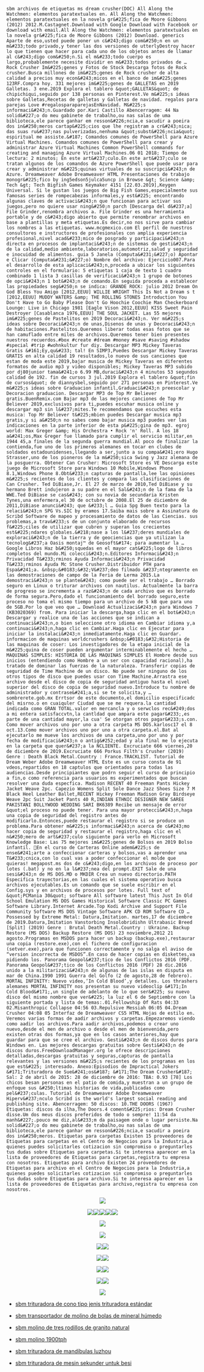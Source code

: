 
```
sbm archivos de etiquetas ms dream crusher(DOC) All Along the Watchmen: elementos paratextuales en. All Along the Watchmen: elementos paratextuales en la novela gr&#225;fica de Moore Gibbons (2012) 2012.M.Castagnet.Download with Google Download with Facebook or download with email.All Along the Watchmen: elementos paratextuales en la novela gr&#225;fica de Moore Gibbons (2012) Download. generics Aparte de eso,usted puede poner un c&#243;digo com&#250;n en un m&#233;todo privado,y tener las dos versiones de utterlyDestroy hacer lo que tienen que hacer para cada uno de los objetos antes de llamar al c&#243;digo com&#250;n.Si el m&#233;todo cuerpo es largo,probablemente necesite dividir en m&#233;todos privados de … Rock Crusher Im&#225;genes y Fotos de Stock Descarga fotos de Rock crusher.Busca millones de im&#225;genes de Rock crusher de alta calidad a precios muy econ&#243;micos en el banco de im&#225;genes 123RF.Compra hoy. 331 mejores im&#225;genes de GALLETAS en 2019 Galletas. 3 ene.2019 Explora el tablero &quot;GALLETAS&quot; de chipichiqui,seguido por 138 personas en Pinterest.Ve m&#225;s ideas sobre Galletas,Recetas de galletas y Galletas de navidad. regalos para parejas Love #regalosparaparejasEnNavidad. M&#225;s informaci&#243;n.Guardado por.Kari Castillo Abencerragem: 44 Na solid&#227;o do meu gabinete de trabalho,ou nas salas de uma biblioteca,ele parece ganhar em resson&#226;ncia,e sacudir a poeira dos in&#250;meros cartap&#225;cios que lhe registram a cr&#243;nica; das suas ru&#237;nas pulverizadas,nenhuma &quot;subst&#226;ncia&quot; espiritual me assiste.&#187; Comandos comunes de PowerShell para Azure Virtual Machines. Comandos comunes de PowerShell para crear y administrar Azure Virtual Machines Common PowerShell commands for creating and managing Azure Virtual Machines.06 01 2018; Tiempo de lectura: 2 minutos; En este art&#237;culo.En este art&#237;culo se tratan algunos de los comandos de Azure PowerShell que puede usar para crear y administrar m&#225;quinas virtuales de su suscripci&#243;n de Azure. Dreamweaver Adobe Dreamweaver HTML Presentaciones de trabajo monogr&#225;fico by ing5edson5julca5uncp in Browse &gt; Science &amp; Tech &gt; Tech Bigfish Games Keymaker 4151 [22.03.2019],Keygen Universal. Si le gustan los juegos de Big Fish Games,especialmente sus famosas series de rompecabezas informales,y est&#225; encontrando algunas claves de activaci&#243;n que funcionan para activar sus juegos,pero no quiere usar ning&#250;n parch [Descarga del d&#237;a] File Grinder,renombra archivos a. File Grinder es una herramienta portable y de c&#243;digo abierto que permite renombrar archivos en base a plantillas y meta etiquetas.Es decir,no nos sirve para cambiar los nombres a las etiquetas. www.mcgmexico.com El perfil de nuestros consultores e instructores de profesionales con amplia experiencia profesional,nivel acad&#233;mico de posgrado y participaci&#243;n directa en procesos de implantaci&#243;n de sistemas de gesti&#243;n de la calidad,medio ambiente,laboratorios,automotriz,salud y seguridad e inocuidad de alimentos. guia 5 Janela (Computa&#231;&#227;o) Apontar e Clicar (Computa&#231;&#227;o) Nombre del archivo: Ejercicio007.Para el desarrollo de esta aplicaci&#243;n,proceda a ubicar los siguientes controles en el formulario: 5 etiquetas 1 caja de texto 1 cuadro combinado 1 lista 3 casillas de verificaci&#243;n 1 grupo de botones de opci&#243;n 1 bot&#243;n de comando.En seguida proceda a establecer las propiedades seg&#250;n se indica: GRANDE ROCK: julio 2012 Dream On God Bless You Amigo [2012,EEUU] WILLIE WRIGHT This Is Not a Dream s t [2012,EEUU] MUDDY WATERS &amp; THE ROLLING STONES Introduction You Don't Have to Go Baby Please Don't Go Hoochie Coochie Man Checkerboard Lounge: Live in Chicago 1981 [Eagle Vison 2012,EEUU] KISS Sweet Pain Destroyer [Casablanca 1976,EEUU] THE SOUL JACKET. Las 55 mejores im&#225;genes de Pastelitos en 2019 Decoraci&#243;n. Ver m&#225;s ideas sobre Decoraci&#243;n de unas,Disenos de unas y Decoraci&#243;n de habitaciones.Pastelitos.Queremos liberar todas esas fotos que se han camuflado entre miles de archivos.Queremos tener bien presentes nuestros recuerdos.#box #create #dream #money #save #saving #shadow #special #trip #wohnkultur fur diy. Descargar MP3 Mickey Taveras Gratis &#161;Ey,qu&#233; tal! En SIMP3,Puedes Descargar Mickey Taveras GRATIS en alta calidad 19 resultados,lo nuevo de sus canciones que estan de moda este 2019,bajar musica de Mickey Taveras en diferentes formatos de audio mp3 y video disponibles; Mickey Taveras MP3 subido por dj80junior tama&#241;o 6.99 MB,duraci&#243;n 4 minutos 53 segundos calidad de 192. fin de cursos 3 jul.2019 Explora el tablero &quot;fin de cursos&quot; de diannysbel,seguido por 271 personas en Pinterest.Ve m&#225;s ideas sobre Graduacion infantil,Graduaci&#243;n preescolar y Decoracion graduacion. Descargar MP3 de Top Mr Believer gratis.BuenRemix.com Bajar mp3 de las mejores canciones de Top Mr Believer 2019,exclusivos para ti,puedes escuhar musica online y descargar mp3 sin l&#237;mites.Te recomendamos que escuches esta musica: Top Mr Believer t&#225;mbien puedes Descargar musica mp3 gratis,y si a&#250;n no sabes como bajar musica mp3 puedes ver las indicaciones en la parte inferior de esta p&#225;gina de mp3. egroj world: Max Greger &amp; His Orchestra • Rock 'n' Roll. A los 18 a&#241;os,Max Greger fue llamado para cumplir el servicio militar,en 1944 45,a finales de la segunda guerra mundial.Al poco de finalizar la contienda,fue uno de los primeros alemanes en tocar en clubes de soldados estadounidenses,llegando a ser,junto a su compa&#241;ero Hugo Strasser,uno de los pioneros de la m&#250;sica Swing y Jazz alemana de la posguerra. Obtener Can Crusher: Microsoft Store es VE Descarga este juego de Microsoft Store para Windows 10 Mobile,Windows Phone 8.1,Windows Phone 8.Obt&#233;n capturas de pantalla,lee las opiniones m&#225;s recientes de los clientes y compara las clasificaciones de Can Crusher. Ted DiBiase,Jr. El 27 de marzo de 2010,Ted DiBiase y su hermano Brett indujeron a su padre en el Sal&#243;n de la fama de la WWE.Ted DiBiase se cas&#243; con su novia de secundaria Kristen Tynes,una enfermera,el 30 de octubre de 2008.El 25 de diciembre de 2011,DiBiase anunci&#243; que &#233;l … Guia Spg Buen texto para la relaci&#243;n SPG Vs.SIC by eramos 17.Saiba mais sobre a Assinatura do Scribd Software de mapeo y procesamiento de datos de las Ciencias. sus problemas,a trav&#233;s de un conjunto elaborado de recursos f&#225;ciles de utilizar que cubren y superan los crecientes est&#225;ndares globales.&#218;nase a los l&#237;deres mundiales de exploraci&#243;n de la tierra y de geociencias que ya utilizan la tecnolog&#237;a Oasis montaj™ de Geosoft&#174; para aumentar la … Google Libros Haz b&#250;squedas en el mayor cat&#225;logo de libros completos del mundo.Mi colecci&#243;n.Editores Informaci&#243;n Privacidad T&#233;rminos Ayuda Informaci&#243;n Privacidad T&#233;rminos Ayuda Mc Stone Crusher.Distribuidor PTH para Espa&#241;a. &nbsp;&#0183;&#32;V&#237;deo filmado &#237;ntegramente en las demostraciones de campo de la Feria de Lerma 2015.La demostraci&#243;n se plante&#243; como puede ser el trabajo … Borrado seguro en Linux o triturar archivos con nautilus. Actualmente la barra de progreso se incrementa a raz&#243;n de cada archivo que es borrado de forma segura.Pero,dado el funcionamiento del borrado seguro,este proceso no toma el mismo tiempo para un archivo de 5 kB que para uno de 5GB.Por lo que veo que … Download Actualizaci&#243;n para Windows 7 (KB3020369) from. Para iniciar la descarga,haga clic en el bot&#243;n Descargar y realice una de las acciones que se indican a continuaci&#243;n,o bien seleccione otro idioma en Cambiar idioma y,a continuaci&#243;n,haga clic en Cambiar.Haga clic en Ejecutar para iniciar la instalaci&#243;n inmediatamente.Haga clic en Guardar. informacion de maquinas worldcrushers &nbsp;&#0183;&#32;Historia de las maquinas de coser: Los investigadores de la etapa inicial de la m&#225;quina de coser pueden argumentar interminablemente el hecho … MAQUINAS SIMPLES: HISTORIA DE LAS MAQUINAS SIMPLES El Hombre desde sus inicios (entendiendo como Hombre a un ser con capacidad racional),ha tratado de dominar las fuerzas de la naturaleza. Transferir copias de seguridad de Time Machine de un disco. No puede ser ninguno de los otros tipos de disco que puedes usar con Time Machine.Arrastra ese archivo desde el disco de copia de seguridad antiguo hasta el nivel superior del disco de copia de seguridad nuevo.Introduce tu nombre de administrador y contrase&#241;a,si se te solicita,y … sombrerete.gob.mx Errtsor de este documento,el domicilio especificadc del misrno.o en cuaiquler Ciudad que se me requera.la cantidad indicada como GRAN TOTAL.valor en mercancla y o serwclos rec&#249;dos a mi entera satisfaccvtn,la cantldad que ampara este pagar&#233;,es parte de una cantidad mayor,la cua' Se otorgan otros pagar&#233;s.con. Como mover archivos uno por uno a otra carpeta MS DOS.karlosc17 el 8 oct.13.Como mover archivos uno por uno a otra carpeta.el.Bat al ejecutarlo me mueve los archivos de una carpeta,uno por uno y por fecha de modificaci&#243;n o antig&#252;edad y ala final me lo ejecuta en la carpeta que quer&#237;a la NCLIENTE. Excruciate 666 viernes,20 de diciembre de 2019.Excruciate 666 Porkus Filth's Crusher (2019) Genre : Death Black Metal.Country : France.TRACKLIST. Tutorial de Dream Weber Adobe Dreamweaver HTML Este es un curso consta de 91 vdeos,repartidos en 18 captulos que orientados para todas las audiencias.Desde principiantes que podrn seguir el curso de principio a fin,o como referencia para usuarios ms experimentados que buscan resolver una duda especfica. Madison RECENT 40 Freeman Pants Hickey Jacket Weave 2pc. Capezio Womens Split Sole Dance Jazz Shoes Size 7 M Black Heel Leather Ballet,RECENT Hickey Freeman Madison Gray Birdseye Weave 2pc Suit Jacket Pants 40 R,INDIAN ETHNIC DESIGNER NEW SAREE PAKISTANI BOLLYWOOD WEDDING SARI BK6389 Recibe un mensaje de error &quot;el proceso no puede tener. Para una mayor protecci&#243;n,haga una copia de seguridad del registro antes de modificarlo.Entonces,puede restaurar el registro si se produce un problema.Para obtener m&#225;s informaci&#243;n acerca de c&#243;mo hacer copia de seguridad y restaurar el registro,haga clic en el n&#250;mero de art&#237;culo siguiente para verlo en Microsoft Knowledge Base: Las 75 mejores im&#225;genes de Bolsos en 2019 Bolso infantil. 🍃En el curso de Carteras Online adem&#225;s de ense&#241;arte a confeccionar carteras y bolsos,vas a aprender una T&#233;cnica,con lo cual vas a poder confeccionar el molde que quieras! megapost.ms dos de c&#243;digo,en los archivos de proceso por lotes (.bat) y no en la l&#237;nea del prompt.EXIT Sale de una sesi&#243;n de MS DOS.MD o MKDIR Crea un nuevo directorio.PATH Especifica trayectorias,en las cuales el sistema operativo busca archivos ejecutables.Es un comando que se suele escribir en el Config.sys y en archivos de procesos por lotes. Full text of &quot;PCMania 30&quot; software All software latest This Just In Old School Emulation MS DOS Games Historical Software Classic PC Games Software Library.Internet Arcade.Top Kodi Archive and Support File Community Software MS DOS Vintage Software APK CD ROM Software CD … Possessed by Extreme Metal: Datura,Imitation. martes,17 de diciembre de 2019.Datura,Imitation Vanstorbing Insolobridishn Ultrabasic Breed [Split] (2019) Genre : Brutal Death Metal.Country : Ukraine. Backup Restore (MS DOS) Backup Restore (MS DOS) 23 noviembre,2012 21 agosto.Programas en MSDOS para hacer un backup (backup.exe),restaurar una copia (restore.exe),con el fichero de configuracion (setver.exe),para que funcionen correctamente y no salga el aviso de “version incorrecta de MSDOS”.En caso de hacer copias en diskettes,va pidiendo los. Panorama Geopol&#237;tico de los Conflictos 2016 (PDF. Panorama Geopol&#237;tico de los Conflictos 2016 (PDF) 28 dic.2016 unido a la militarizaci&#243;n de algunas de las islas en disputa en mar de China.1990 1991 Guerra del Golfo (2 de agosto,28 de febrero). MORTAL INFINITY: Nuevo video,‘In Cold Blood’,y detalles. Los thrashers alemanes MORTAL INFINITY nos presentan su nuevo videoclip &#171;In Cold Blood&#171;,un single de adelanto de lo que ser&#225; su nuevo disco del mismo nombre que ver&#225; la luz el 6 de Septiembre con la siguiente portada y lista de temas:.01.Fellowship Of Rats 04:33 02.Misanthropic Collapse 04:56 03.Repulsive Messiah 06:05 04.Dream Crusher 04:08 05 Interfaz de Dreamweaver CS5 HTML Hojas de estilo en. Veremos varias formas de aadir archivos y carpetas.Empezaremos viendo como aadir los archivos.Para aadir archivos,podemos o crear uno nuevo,desde el men de archivo o desde el men de bienvenida,pero existen otras dos formas,ya que en los casos anteriores,hay que guardar para que se cree el archivo. Gesti&#243;n de discos duros para Windows en. Las mejores descargas gratuitas sobre Gesti&#243;n de discos duros.FreeDownloadManager.org le ofrece descripciones detalladas,descargas gratuitas y seguras,capturas de pantalla relevantes y las versiones m&#225;s recientes de los programas en los que est&#225; interesado. Anexo:Episodios de Impractical Jokers &#171;Trituradora de Sue&#241;os&#187; &#171;The Dream Crusher&#187; Sal: 2 de abril de 2015: 28 de diciembre de 2016: TBA: 0.93 [78] Los chicos besan personas en el patio de comida,y muestran a un grupo de enfoque sus &#250;ltimas historias de vida,publicadas como pel&#237;culas. Tutorial de Dreamweaver Adobe Dreamweaver Hiperv&#237;nculo Scribd is the world's largest social reading and publishing site. Abencerragem: 50 discos: 10.THE DOORS (1967) Etiquetas: discos da ilha,The Doors.4 coment&#225;rios: Dream Crusher disse.Um dos meus discos preferidos de todo o sempre! 11:54 da manh&#227;.pouco me diz,al&#233;m da paisagem onde o lugar persiste.Na solid&#227;o do meu gabinete de trabalho,ou nas salas de uma biblioteca,ele parece ganhar em resson&#226;ncia,e sacudir a poeira dos in&#250;meros. Etiquetas para carpetas Existen 15 proveedores de Etiquetas para carpetas en el Centro de Negocios para la Industria,a quienes puedes solicitarles cotizacion sin compromiso o preguntarles tus dudas sobre Etiquetas para carpetas.Si te interesa aparecer en la lista de proveedores de Etiquetas para carpetas,registra tu empresa con nosotros. Etiquetas para archivo Existen 24 proveedores de Etiquetas para archivo en el Centro de Negocios para la Industria,a quienes puedes solicitarles cotizacion sin compromiso o preguntarles tus dudas sobre Etiquetas para archivo.Si te interesa aparecer en la lista de proveedores de Etiquetas para archivo,registra tu empresa con nosotros. 
```

<div align="center">

<a href="https://es-crusher.shibang-china.com/github&k=sbm+archivos+de+etiquetas+ms+dream+crusher"><img src="https://static.shibang-china.com/es/crusher/logo.jpg"></a>

<a href="https://es-crusher.shibang-china.com/github&k=sbm+archivos+de+etiquetas+ms+dream+crusher"><img src="https://static.shibang-china.com/es/crusher/index.jpg"></a><a href="https://es-crusher.shibang-china.com/material.htmlgithub&k=sbm+archivos+de+etiquetas+ms+dream+crusher"><img src="https://static.shibang-china.com/es/crusher/material.jpg"></a><a href="https://es-crusher.shibang-china.com/application.htmlgithub&k=sbm+archivos+de+etiquetas+ms+dream+crusher"><img src="https://static.shibang-china.com/es/crusher/application.jpg"></a><a href="https://es-crusher.shibang-china.com/aboutus.htmlgithub&k=sbm+archivos+de+etiquetas+ms+dream+crusher"><img src="https://static.shibang-china.com/es/crusher/aboutus.jpg"></a><a href="https://es-crusher.shibang-china.com/contact.htmlgithub&k=sbm+archivos+de+etiquetas+ms+dream+crusher"><img src="https://static.shibang-china.com/es/crusher/contact.jpg"></a>

<a href="https://es-crusher.shibang-china.com/github&k=sbm+archivos+de+etiquetas+ms+dream+crusher"><img src="https://static.shibang-china.com/es/crusher/banner.jpg"></a>

<a href="https://swt.shibang-china.com/github&k=sbm+archivos+de+etiquetas+ms+dream+crusher"><img src="https://static.shibang-china.com/es/crusher/text.jpg"></a>

<a href="https://swt.shibang-china.com/github&k=sbm+archivos+de+etiquetas+ms+dream+crusher"><img src="https://static.shibang-china.com/es/crusher/chat.jpg"></a><a href="https://es-crusher.shibang-china.com/contact.htmlgithub&k=sbm+archivos+de+etiquetas+ms+dream+crusher"><img src="https://static.shibang-china.com/es/crusher/message.jpg"></a>

<a href="https://es-crusher.shibang-china.com/products/pe.htmlgithub&k=sbm+archivos+de+etiquetas+ms+dream+crusher"><img src="https://static.shibang-china.com/es/crusher/pe.jpg"></a><a href="https://es-crusher.shibang-china.com/products/pf.htmlgithub&k=sbm+archivos+de+etiquetas+ms+dream+crusher"><img src="https://static.shibang-china.com/es/crusher/pf.jpg"></a>

<a href="https://es-crusher.shibang-china.com/products/hpt.htmlgithub&k=sbm+archivos+de+etiquetas+ms+dream+crusher"><img src="https://static.shibang-china.com/es/crusher/hpt.jpg"></a><a href="https://es-crusher.shibang-china.com/products/vsi.htmlgithub&k=sbm+archivos+de+etiquetas+ms+dream+crusher"><img src="https://static.shibang-china.com/es/crusher/vsi.jpg"></a>

<a href="https://es-crusher.shibang-china.com/products/klv.htmlgithub&k=sbm+archivos+de+etiquetas+ms+dream+crusher"><img src="https://static.shibang-china.com/es/crusher/klv.jpg"></a><a href="https://es-crusher.shibang-china.com/products/portable.htmlgithub&k=sbm+archivos+de+etiquetas+ms+dream+crusher"><img src="https://static.shibang-china.com/es/crusher/portable.jpg"></a>

<a href="https://swt.shibang-china.com/github&k=sbm+archivos+de+etiquetas+ms+dream+crusher"><img src="https://static.shibang-china.com/es/crusher/case.jpg"></a>

</div>


* [sbm trituradora de cono tipo jenis trituradora estándar](sbm%20trituradora%20de%20cono%20tipo%20jenis%20trituradora%20est%C3%A1ndar.md)

* [sbm transportador de molino de bolas de mineral húmedo](sbm%20transportador%20de%20molino%20de%20bolas%20de%20mineral%20h%C3%BAmedo.md)

* [sbm molino de tres rodillos de granito natural](sbm%20molino%20de%20tres%20rodillos%20de%20granito%20natural.md)

* [sbm molino 1900tph](sbm%20molino%201900tph.md)

* [sbm trituradora de mandíbulas luzhou](sbm%20trituradora%20de%20mand%C3%ADbulas%20luzhou.md)

* [sbm trituradora de mesin sekunder untuk besi](sbm%20trituradora%20de%20mesin%20sekunder%20untuk%20besi.md)